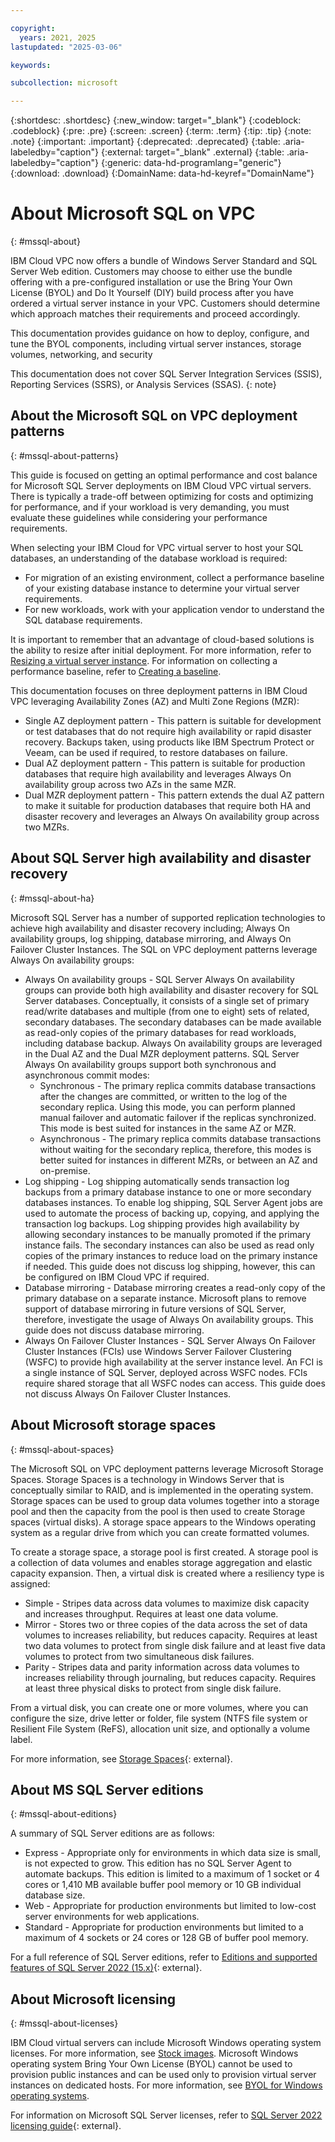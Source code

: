 ```yaml
---

copyright:
  years: 2021, 2025
lastupdated: "2025-03-06"

keywords:

subcollection: microsoft

---
```


{:shortdesc: .shortdesc}
{:new_window: target="_blank"}
{:codeblock: .codeblock}
{:pre: .pre}
{:screen: .screen}
{:term: .term}
{:tip: .tip}
{:note: .note}
{:important: .important}
{:deprecated: .deprecated}
{:table: .aria-labeledby="caption"}
{:external: target="_blank" .external}
{:table: .aria-labeledby="caption"}
{:generic: data-hd-programlang="generic"}
{:download: .download}
{:DomainName: data-hd-keyref="DomainName"}

# About Microsoft SQL on VPC
{: #mssql-about}

IBM Cloud VPC now offers a bundle of Windows Server Standard and SQL Server Web edition. Customers may choose to either use the bundle offering with a pre-configured installation or use the Bring Your Own License (BYOL) and Do It Yourself (DIY) build process after you have ordered a virtual server instance in your VPC. Customers should determine which approach matches their requirements and proceed accordingly.

This documentation provides guidance on how to deploy, configure, and tune the BYOL components, including virtual server instances, storage volumes, networking, and security

This documentation does not cover SQL Server Integration Services (SSIS), Reporting Services (SSRS), or Analysis
Services (SSAS).
{: note}

## About the Microsoft SQL on VPC deployment patterns
{: #mssql-about-patterns}

This guide is focused on getting an optimal performance and cost balance for Microsoft SQL Server deployments on IBM Cloud VPC virtual servers. There is typically a trade-off between optimizing for costs and optimizing for performance, and if your workload is very demanding, you must evaluate these guidelines while considering your performance requirements.

When selecting your IBM Cloud for VPC virtual server to host your SQL databases, an understanding of the database workload is required:

* For migration of an existing environment, collect a performance baseline of your existing database instance to determine your virtual server requirements.
* For new workloads, work with your application vendor to understand the SQL database requirements.

It is important to remember that an advantage of cloud-based solutions is the ability to resize after initial deployment. For more information, refer to [Resizing a virtual server instance](/docs/vpc?topic=vpc-resizing-an-instance). For information on collecting a performance baseline, refer to [Creating a baseline](/docs/vlans?topic=vlans-mssql-baseline).

This documentation focuses on three deployment patterns in IBM Cloud VPC leveraging Availability Zones (AZ) and Multi Zone Regions (MZR):

* Single AZ deployment pattern - This pattern is suitable for development or test databases that do not require high availability or rapid disaster recovery. Backups taken, using products like IBM Spectrum Protect or Veeam, can be used if required, to restore databases on failure.
* Dual AZ deployment pattern - This pattern is suitable for production databases that require high availability and leverages Always On availability group across two AZs in the same MZR.
* Dual MZR deployment pattern - This pattern extends the dual AZ pattern to make it suitable for production databases that require both HA and disaster recovery and leverages an Always On availability group across two MZRs.

## About SQL Server high availability and disaster recovery
{: #mssql-about-ha}

Microsoft SQL Server has a number of supported replication technologies to achieve high availability and disaster recovery including; Always On availability groups, log shipping, database mirroring, and Always On Failover Cluster Instances. The SQL on VPC deployment patterns leverage Always On availability groups:

* Always On availability groups - SQL Server Always On availability groups can provide both high availability and disaster recovery for SQL Server databases. Conceptually, it consists of a single set of primary read/write databases and multiple (from one to eight) sets of related, secondary databases. The secondary databases can be made available as read-only copies of the primary databases for read workloads, including database backup. Always On availability groups are leveraged in the Dual AZ and the Dual MZR deployment patterns. SQL Server Always On availability groups support both synchronous and asynchronous commit modes:
    * Synchronous - The primary replica commits database transactions after the changes are committed, or written to the log of the secondary replica. Using this mode, you can perform planned manual failover and automatic failover if the replicas synchronized. This mode is best suited for instances in the same AZ or MZR.
    * Asynchronous - The primary replica commits database transactions without waiting for the secondary replica, therefore, this modes is better suited for instances in different MZRs, or between an AZ and on-premise.
* Log shipping - Log shipping automatically sends transaction log backups from a primary database instance to one or more secondary databases instances. To enable log shipping, SQL Server Agent jobs are used to automate the process of backing up, copying, and applying the transaction log backups. Log shipping provides high availability by allowing secondary instances to be manually promoted if the primary instance fails. The secondary instances can also be used as read only copies of the primary instances to reduce load on the primary instance if needed. This guide does not discuss log shipping, however, this can be configured on IBM Cloud VPC if required.
* Database mirroring - Database mirroring creates a read-only copy of the primary database on a separate instance. Microsoft plans to remove support of database mirroring in future versions of SQL Server, therefore, investigate the usage of Always On availability groups. This guide does not discuss database mirroring.
* Always On Failover Cluster Instances - SQL Server Always On Failover Cluster Instances (FCIs) use Windows Server Failover Clustering (WSFC) to provide high availability at the server instance level. An FCI is a single instance of SQL Server, deployed across WSFC nodes. FCIs require shared storage that all WSFC nodes can access. This guide does not discuss Always On Failover Cluster Instances.

## About Microsoft storage spaces
{: #mssql-about-spaces}

The Microsoft SQL on VPC deployment patterns leverage Microsoft Storage Spaces. Storage Spaces is a technology in Windows Server that is conceptually similar to RAID, and is implemented in the operating system. Storage spaces can be used to group data volumes together into a storage pool and then the capacity from the pool is then used to create Storage spaces (virtual disks). A storage space appears to the Windows operating system as a regular drive from which you can create formatted volumes.

To create a storage space, a storage pool is first created. A storage pool is a collection of data volumes and enables storage aggregation and elastic capacity expansion. Then, a virtual disk is created where a resiliency type is assigned:

* Simple - Stripes data across data volumes to maximize disk capacity and increases throughput. Requires at least one data volume.
* Mirror - Stores two or three copies of the data across the set of data volumes to increases reliability, but reduces capacity. Requires at least two data volumes to protect from single disk failure and at least five data volumes to protect from two simultaneous disk failures.
* Parity - Stripes data and parity information across data volumes to increases reliability through journaling, but reduces capacity. Requires at least three physical disks to protect from single disk failure.

From a virtual disk, you can create one or more volumes, where you can configure the size, drive letter or folder, file system (NTFS file system or Resilient File System (ReFS), allocation unit size, and optionally a volume label.

For more information, see [Storage Spaces](https://docs.microsoft.com/en-us/windows-server/storage/storage-spaces/overview){: external}.

## About MS SQL Server editions
{: #mssql-about-editions}

A summary of SQL Server editions are as follows:

* Express - Appropriate only for environments in which data size is small, is not expected to grow. This edition has no SQL Server Agent to automate backups. This edition is limited to a maximum of 1 socket or 4 cores or 1,410 MB available buffer pool memory or 10 GB individual database size.
* Web - Appropriate for production environments but limited to low-cost server environments for web applications.
* Standard - Appropriate for production environments but limited to a maximum of 4 sockets or 24 cores or 128 GB of buffer pool memory.

For a full reference of SQL Server editions, refer to [Editions and supported features of SQL Server 2022 (15.x)](https://learn.microsoft.com/en-us/sql/sql-server/editions-and-components-of-sql-server-2022?view=sql-server-ver16&preserve-view=true){: external}.

## About Microsoft licensing
{: #mssql-about-licenses}

IBM Cloud virtual servers can include Microsoft Windows operating system licenses. For more information, see [Stock images](/docs/vpc?topic=vpc-about-images#stock-images). Microsoft Windows operating system Bring Your Own License (BYOL) cannot be used to provision public instances and can be used only to provision virtual server instances on dedicated hosts. For more information, see [BYOL for Windows operating systems](/docs/vpc?topic=vpc-byol-vpc-about#byol-vpc-windows).

For information on Microsoft SQL Server licenses, refer to [SQL Server 2022 licensing guide](https://www.microsoft.com/licensing/terms/productoffering/SQLServer/MCA){: external}.
